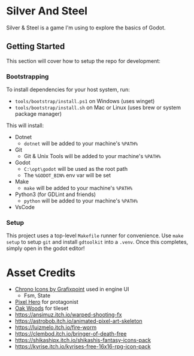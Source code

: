 # Silver And Steel

Silver & Steel is a game I'm using to explore the basics of Godot.

## Getting Started

This section will cover how to setup the repo for development:

### Bootstrapping

To install dependencies for your host system, run:
- `tools/bootstrap/install.ps1` on Windows (uses winget)
- `tools/bootstrap/install.sh` on Mac or Linux (uses brew or system package manager)

This will install:

- Dotnet
  - `dotnet` will be added to your machine's `%PATH%`
- Git
  - Git & Unix Tools will be added to your machine's `%PATH%`
- Godot
  - `C:\opt\godot` will be used as the root path
  - The `%GODOT_BIN%` env var will be set
- Make
  - `make` will be added to your machine's `%PATH%`
- Python3 (for GDLint and friends)
  - `python` will be added to your machine's `%PATH%`
- VsCode

### Setup

This project uses a top-level `Makefile` runner for convenience. Use
`make setup` to setup `git` and install `gdtoolkit` into a `.venv`. Once this
completes, simply open in the godot editor!

# Asset Credits

- [Chrono Icons by Grafixpoint](https://www.flaticon.com/free-icons/chrono) used in engine UI
  - Fsm, State
- [Pixel Hero](https://rvros.itch.io/animated-pixel-hero) for protagonist
- [Oak Woods](https://brullov.itch.io/oak-woods) for tileset
- https://ansimuz.itch.io/warped-shooting-fx
- https://astrobob.itch.io/animated-pixel-art-skeleton
- https://luizmelo.itch.io/fire-worm
- https://clembod.itch.io/bringer-of-death-free
- https://shikashipx.itch.io/shikashis-fantasy-icons-pack
- https://kyrise.itch.io/kyrises-free-16x16-rpg-icon-pack

